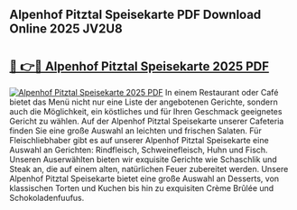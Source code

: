 ## Alpenhof Pitztal Speisekarte PDF Download Online 2025 JV2U8

# <h2><a href="http://gcdeccl.nevu.top/?p=Alpenhof+Pitztal+Speisekarte">🔗 👉🔴 Alpenhof Pitztal Speisekarte 2025 PDF</a></h2>

[![Alpenhof Pitztal Speisekarte 2025 PDF](https://i.imgur.com/dBaPXMq.png)](http://gcdeccl.nevu.top/?p=Alpenhof+Pitztal+Speisekarte)
In einem Restaurant oder Café bietet das Menü nicht nur eine Liste der angebotenen Gerichte, sondern auch die Möglichkeit, ein köstliches und für Ihren Geschmack geeignetes Gericht zu wählen. Auf der Alpenhof Pitztal Speisekarte unserer Cafeteria finden Sie eine große Auswahl an leichten und frischen Salaten. Für Fleischliebhaber gibt es auf unserer Alpenhof Pitztal Speisekarte eine Auswahl an Gerichten: Rindfleisch, Schweinefleisch, Huhn und Fisch. Unseren Auserwählten bieten wir exquisite Gerichte wie Schaschlik und Steak an, die auf einem alten, natürlichen Feuer zubereitet werden. Unsere Alpenhof Pitztal Speisekarte bietet eine große Auswahl an Desserts, von klassischen Torten und Kuchen bis hin zu exquisiten Crème Brûlée und Schokoladenfuufus.
